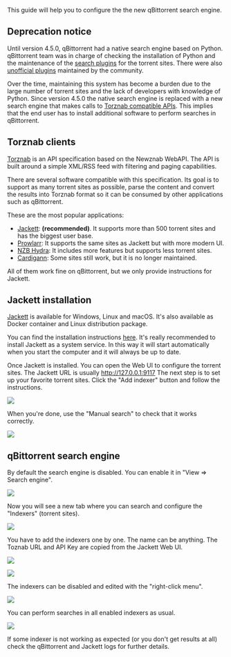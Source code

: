 This guide will help you to configure the the new qBittorrent search engine.

## Deprecation notice

Until version 4.5.0, qBittorrent had a native search engine based on Python. qBittorrent team was in charge of checking the installation of Python and the maintenance of the [search plugins](https://github.com/qbittorrent/search-plugins) for the torrent sites. There were also [unofficial plugins](https://github.com/qbittorrent/search-plugins/wiki/Unofficial-search-plugins) maintained by the community.

Over the time, maintaining this system has become a burden due to the large number of torrent sites and the lack of developers with knowledge of Python.
Since version 4.5.0 the native search engine is replaced with a new search engine that makes calls to [Torznab compatible APIs](https://torznab.github.io/spec-1.3-draft/torznab/Specification-v1.3.html). This implies that the end user has to install additional software to perform searches in qBittorrent.

## Torznab clients

[Torznab](https://torznab.github.io/spec-1.3-draft/torznab/Specification-v1.3.html) is an API specification based on the Newznab WebAPI. The API is built around a simple XML/RSS feed with filtering and paging capabilities.

There are several software compatible with this specification. Its goal is to support as many torrent sites as possible, parse the content and convert the results into Torznab format so it can be consumed by other applications such as qBittorrent. 

These are the most popular applications:
* [Jackett](https://github.com/Jackett/Jackett): **(recommended)**. It supports more than 500 torrent sites and has the biggest user base.
* [Prowlarr](https://github.com/Prowlarr/Prowlarr): It supports the same sites as Jackett but with more modern UI.
* [NZB Hydra](https://github.com/theotherp/nzbhydra2): It includes more features but supports less torrent sites.
* [Cardigann](https://github.com/cardigann/cardigann): Some sites still work, but it is no longer maintained.

All of them work fine on qBittorrent, but we only provide instructions for Jackett.

## Jackett installation
[Jackett](https://github.com/Jackett/Jackett) is available for Windows, Linux and macOS. It's also available as Docker container and Linux distribution package.

You can find the installation instructions [here](https://github.com/Jackett/Jackett#installation-on-windows). It's really recommended to install Jackett as a system service. In this way it will start automatically when you start the computer and it will always be up to date.

Once Jackett is installed. You can open the Web UI to configure the torrent sites. The Jackett URL is usually http://127.0.0.1:9117 The next step is to set up your favorite torrent sites. Click the "Add indexer" button and follow the instructions. 

![](https://raw.githubusercontent.com/qbittorrent/search-plugins/master/docs/qbittorrent_torznab_search_1.png)

When you're done, use the "Manual search" to check that it works correctly.

![](https://raw.githubusercontent.com/qbittorrent/search-plugins/master/docs/qbittorrent_torznab_search_2.png)

## qBittorrent search engine

By default the search engine is disabled. You can enable it in "View => Search engine".

![](https://raw.githubusercontent.com/qbittorrent/search-plugins/master/docs/qbittorrent_torznab_search_3.png)

Now you will see a new tab where you can search and configure the "Indexers" (torrent sites).

![](https://raw.githubusercontent.com/qbittorrent/search-plugins/master/docs/qbittorrent_torznab_search_4.png)

You have to add the indexers one by one. The name can be anything. The Toznab URL and API Key are copied from the Jackett Web UI.

![](https://raw.githubusercontent.com/qbittorrent/search-plugins/master/docs/qbittorrent_torznab_search_5.png)

![](https://raw.githubusercontent.com/qbittorrent/search-plugins/master/docs/qbittorrent_torznab_search_6.png)

The indexers can be disabled and edited with the "right-click menu".

![](https://raw.githubusercontent.com/qbittorrent/search-plugins/master/docs/qbittorrent_torznab_search_7.png)

You can perform searches in all enabled indexers as usual.

![](https://raw.githubusercontent.com/qbittorrent/search-plugins/master/docs/qbittorrent_torznab_search_8.png)

If some indexer is not working as expected (or you don't get results at all) check the qBittorrent and Jackett logs for further details.